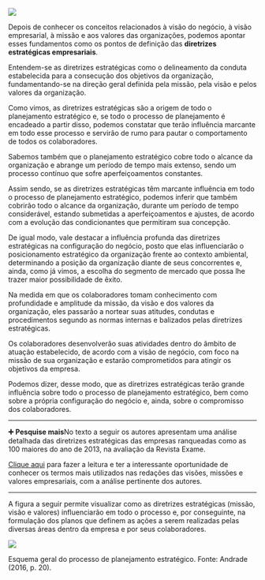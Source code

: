 [![](https://ampli-images.s3.amazonaws.com/production/b401436d-a3c5-475e-868b-12ff6e004080/original)](https://ampli-images.s3.amazonaws.com/production/b401436d-a3c5-475e-868b-12ff6e004080/original)

Depois de conhecer os conceitos relacionados à visão do negócio, à visão empresarial, à missão e aos valores das organizações, podemos apontar esses fundamentos como os pontos de definição das **diretrizes estratégicas empresariais**.

Entendem-se as diretrizes estratégicas como o delineamento da conduta estabelecida para a consecução dos objetivos da organização, fundamentando-se na direção geral definida pela missão, pela visão e pelos valores da organização.

Como vimos, as diretrizes estratégicas são a origem de todo o planejamento estratégico e, se todo o processo de planejamento é encadeado a partir disso, podemos constatar que terão influência marcante em todo esse processo e servirão de rumo para pautar o comportamento de todos os colaboradores.

Sabemos também que o planejamento estratégico cobre todo o alcance da organização e abrange um período de tempo mais extenso, sendo um processo contínuo que sofre aperfeiçoamentos constantes.

Assim sendo, se as diretrizes estratégicas têm marcante influência em todo o processo de planejamento estratégico, podemos inferir que também cobrirão todo o alcance da organização, durante um período de tempo considerável, estando submetidas a aperfeiçoamentos e ajustes, de acordo com a evolução das condicionantes que permitiram sua concepção.

De igual modo, vale destacar a influência profunda das diretrizes estratégicas na configuração do negócio, posto que elas influenciarão o posicionamento estratégico da organização frente ao contexto ambiental, determinando a posição da organização diante de seus concorrentes e, ainda, como já vimos, a escolha do segmento de mercado que possa lhe trazer maior possibilidade de êxito.

Na medida em que os colaboradores tomam conhecimento com profundidade e amplitude da missão, da visão e dos valores da organização, eles passarão a nortear suas atitudes, condutas e procedimentos segundo as normas internas e balizados pelas diretrizes estratégicas.

Os colaboradores desenvolverão suas atividades dentro do âmbito de atuação estabelecido, de acordo com a visão de negócio, com foco na missão de sua organização e estarão comprometidos para atingir os objetivos da empresa.

Podemos dizer, desse modo, que as diretrizes estratégicas terão grande influência sobre todo o processo de planejamento estratégico, bem como sobre a própria configuração do negócio e, ainda, sobre o compromisso dos colaboradores.

______

**➕** **Pesquise mais**No texto a seguir os autores apresentam uma análise detalhada das diretrizes estratégicas das empresas ranqueadas como as 100 maiores do ano de 2013, na avaliação da Revista Exame.

[Clique aqui](http://engemausp.submissao.com.br/17/anais/arquivos/380.pdf) para fazer a leitura e ter a interessante oportunidade de conhecer os termos mais utilizados nas redações das visões, missões e valores empresariais, com a análise pertinente dos autores.

______

A figura a seguir permite visualizar como as diretrizes estratégicas (missão, visão e valores) influenciarão em todo o processo e, por conseguinte, na formulação dos planos que definem as ações a serem realizadas pelas diversas áreas dentro da empresa e por seus colaboradores.

[![](https://ampli-images.s3.amazonaws.com/production/d066635f-4c6c-4a57-87a5-b6c883ce3a5c/original)](https://ampli-images.s3.amazonaws.com/production/d066635f-4c6c-4a57-87a5-b6c883ce3a5c/original)

Esquema geral do processo de planejamento estratégico. Fonte: Andrade (2016, p. 20).
